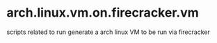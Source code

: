# arch.linux.vm.on.firecracker.vm
scripts related to run generate a arch linux VM to be run via firecracker
